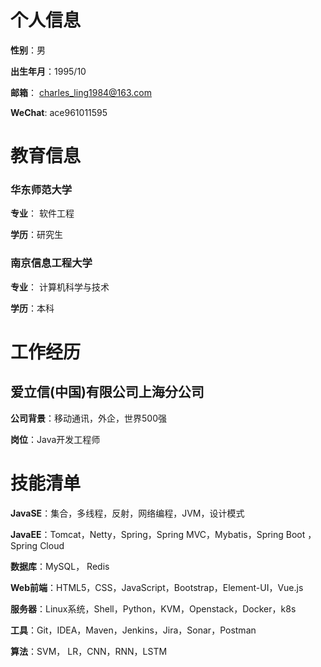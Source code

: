 # 个人信息

**性别**：男

**出生年月**：1995/10

**邮箱**： charles_ling1984@163.com

**WeChat**:  ace961011595

# 教育信息

### 华东师范大学

**专业**： 软件工程

**学历**：研究生

### 南京信息工程大学 

**专业**： 计算机科学与技术

**学历**：本科

# 工作经历

## 爱立信(中国)有限公司上海分公司

**公司背景**：移动通讯，外企，世界500强

**岗位**：Java开发工程师

# 技能清单

**JavaSE**：集合，多线程，反射，网络编程，JVM，设计模式

**JavaEE**：Tomcat，Netty，Spring，Spring MVC，Mybatis，Spring Boot ，Spring Cloud

**数据库**：MySQL， Redis

**Web前端**：HTML5，CSS，JavaScript，Bootstrap，Element-UI，Vue.js

**服务器**：Linux系统，Shell，Python，KVM，Openstack，Docker，k8s

**工具**：Git，IDEA，Maven，Jenkins，Jira，Sonar，Postman

**算法**：SVM， LR，CNN，RNN，LSTM